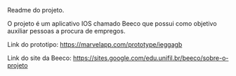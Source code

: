 Readme do projeto.

O projeto é um aplicativo IOS chamado Beeco que possui como objetivo auxiliar pessoas a procura de empregos.

Link do prototipo: https://marvelapp.com/prototype/ieggagb

Link do site da Beeco: https://sites.google.com/edu.unifil.br/beeco/sobre-o-projeto

